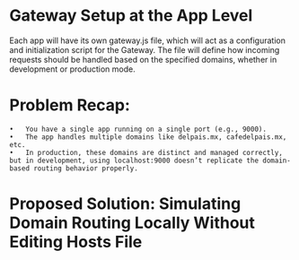 # Gateway Setup at the App Level
Each app will have its own gateway.js file, which will act as a configuration and initialization script for the Gateway. The file will define how incoming requests should be handled based on the specified domains, whether in development or production mode.


# Problem Recap:
	•	You have a single app running on a single port (e.g., 9000).
	•	The app handles multiple domains like delpais.mx, cafedelpais.mx, etc.
	•	In production, these domains are distinct and managed correctly, but in development, using localhost:9000 doesn’t replicate the domain-based routing behavior properly.

# Proposed Solution: Simulating Domain Routing Locally Without Editing Hosts File
